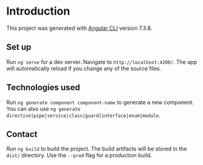 # Introduction

This project was generated with [Angular CLI](https://github.com/angular/angular-cli) version 7.3.8.

## Set up

Run `ng serve` for a dev server. Navigate to `http://localhost:4200/`. The app will automatically reload if you change any of the source files.

## Technologies used

Run `ng generate component component-name` to generate a new component. You can also use `ng generate directive|pipe|service|class|guard|interface|enum|module`.

## Contact

Run `ng build` to build the project. The build artifacts will be stored in the `dist/` directory. Use the `--prod` flag for a production build.
